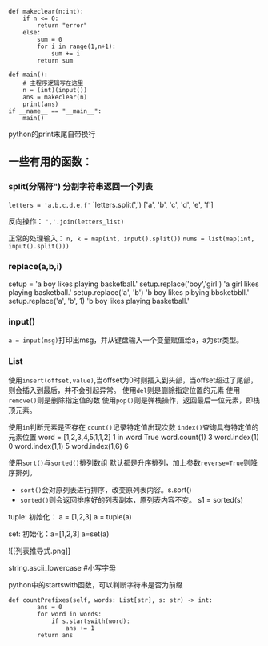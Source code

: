 	def makeclear(n:int):
	    if n <= 0:
	        return "error"
	    else:
	        sum = 0
	        for i in range(1,n+1):
	            sum += i
	        return sum

	def main():
	    # 主程序逻辑写在这里
	    n = (int)(input())
	    ans = makeclear(n)
	    print(ans)
	if __name__ == "__main__":
	    main()


python的print末尾自带换行


## 一些有用的函数：
### split(分隔符") 分割字符串返回一个列表
`letters = 'a,b,c,d,e,f'`
`letters.split(',') ['a', 'b', 'c', 'd', 'e', 'f']

反向操作：
`','.join(letters_list)`

正常的处理输入：
`n, k = map(int, input().split())`
`nums = list(map(int, input().split()))`

### replace(a,b,i)
setup = 'a boy likes playing basketball.' 
setup.replace('boy','girl') 
'a girl likes playing basketball.' 
setup.replace('a', 'b') 
'b boy likes plbying bbsketbbll.' 
setup.replace('a', 'b', 1) 
'b boy likes playing basketball.'

### input()
`a = input(msg)`打印出msg，并从键盘输入一个变量赋值给a，a为str类型。

### List
使用`insert(offset,value)`,当offset为0时则插入到头部，当offset超过了尾部，则会插入到最后，并不会引起异常。
使用`del`则是删除指定位置的元素
使用`remove()`则是删除指定值的数
使用`pop()`则是弹栈操作，返回最后一位元素，即栈顶元素。

使用`in`判断元素是否存在
`count()`记录特定值出现次数
`index()`查询具有特定值的元素位置
word = [1,2,3,4,5,1,1,2] 
1 in word 
True 
word.count(1) 
3 
word.index(1) 
0
word.index(1,1) 
5 
word.index(1,6) 
6

使用`sort()`与`sorted()`排列数组
默认都是升序排列，加上参数`reverse=True`则降序排列。
- `sort()`会对原列表进行排序，改变原列表内容。s.sort()
- `sorted()`则会返回排序好的列表副本，原列表内容不变。 s1 = sorted(s)

tuple:
初始化： a = [1,2,3]  a = tuple(a)

set:
初始化：a=[1,2,3] a=set(a)

![[列表推导式.png]]


string.ascii_lowercase  #小写字母

python中的startswith函数，可以判断字符串是否为前缀

	def countPrefixes(self, words: List[str], s: str) -> int:
	        ans = 0
	        for word in words:
	            if s.startswith(word):
	                ans += 1
	        return ans